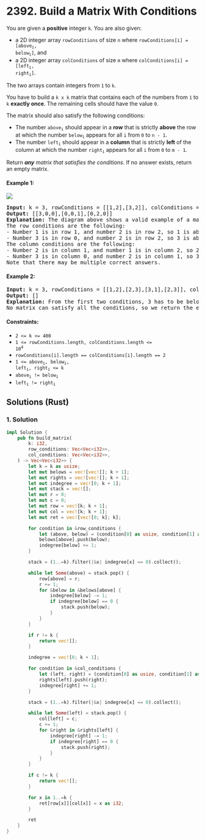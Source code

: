 # 2392. Build a Matrix With Conditions
You are given a **positive** integer `k`. You are also given:
* a 2D integer array `rowConditions` of size `n` where <code>rowConditions[i] = [above<sub>i</sub>, below<sub>i</sub>]</code>, and
* a 2D integer array `colConditions` of size `m` where <code>colConditions[i] = [left<sub>i</sub>, right<sub>i</sub>]</code>.

The two arrays contain integers from `1` to `k`.

You have to build a `k x k` matrix that contains each of the numbers from `1` to `k` **exactly once**. The remaining cells should have the value `0`.

The matrix should also satisfy the following conditions:
* The number <code>above<sub>i</sub></code> should appear in a **row** that is strictly **above** the row at which the number <code>below<sub>i</sub></code> appears for all `i` from `0` to `n - 1`.
* The number <code>left<sub>i</sub></code> should appear in a **column** that is strictly **left** of the column at which the number <code>right<sub>i</sub></code> appears for all `i` from `0` to `m - 1`.

Return ***any** matrix that satisfies the conditions*. If no answer exists, return an empty matrix.

#### Example 1:
![](https://assets.leetcode.com/uploads/2022/07/06/gridosdrawio.png)
<pre>
<strong>Input:</strong> k = 3, rowConditions = [[1,2],[3,2]], colConditions = [[2,1],[3,2]]
<strong>Output:</strong> [[3,0,0],[0,0,1],[0,2,0]]
<strong>Explanation:</strong> The diagram above shows a valid example of a matrix that satisfies all the conditions.
The row conditions are the following:
- Number 1 is in row 1, and number 2 is in row 2, so 1 is above 2 in the matrix.
- Number 3 is in row 0, and number 2 is in row 2, so 3 is above 2 in the matrix.
The column conditions are the following:
- Number 2 is in column 1, and number 1 is in column 2, so 2 is left of 1 in the matrix.
- Number 3 is in column 0, and number 2 is in column 1, so 3 is left of 2 in the matrix.
Note that there may be multiple correct answers.
</pre>

#### Example 2:
<pre>
<strong>Input:</strong> k = 3, rowConditions = [[1,2],[2,3],[3,1],[2,3]], colConditions = [[2,1]]
<strong>Output:</strong> []
<strong>Explanation:</strong> From the first two conditions, 3 has to be below 1 but the third conditions needs 3 to be above 1 to be satisfied.
No matrix can satisfy all the conditions, so we return the empty matrix.
</pre>

#### Constraints:
* `2 <= k <= 400`
* <code>1 <= rowConditions.length, colConditions.length <= 10<sup>4</sup></code>
* `rowConditions[i].length == colConditions[i].length == 2`
* <code>1 <= above<sub>i</sub>, below<sub>i</sub>, left<sub>i</sub>, right<sub>i</sub> <= k</code>
* <code>above<sub>i</sub> != below<sub>i</sub></code>
* <code>left<sub>i</sub> != right<sub>i</sub></code>

## Solutions (Rust)

### 1. Solution
```Rust
impl Solution {
    pub fn build_matrix(
        k: i32,
        row_conditions: Vec<Vec<i32>>,
        col_conditions: Vec<Vec<i32>>,
    ) -> Vec<Vec<i32>> {
        let k = k as usize;
        let mut belows = vec![vec![]; k + 1];
        let mut rights = vec![vec![]; k + 1];
        let mut indegree = vec![0; k + 1];
        let mut stack = vec![];
        let mut r = 0;
        let mut c = 0;
        let mut row = vec![k; k + 1];
        let mut col = vec![k; k + 1];
        let mut ret = vec![vec![0; k]; k];

        for condition in &row_conditions {
            let (above, below) = (condition[0] as usize, condition[1] as usize);
            belows[above].push(below);
            indegree[below] += 1;
        }

        stack = (1..=k).filter(|&x| indegree[x] == 0).collect();

        while let Some(above) = stack.pop() {
            row[above] = r;
            r += 1;
            for &below in &belows[above] {
                indegree[below] -= 1;
                if indegree[below] == 0 {
                    stack.push(below);
                }
            }
        }

        if r != k {
            return vec![];
        }

        indegree = vec![0; k + 1];

        for condition in &col_conditions {
            let (left, right) = (condition[0] as usize, condition[1] as usize);
            rights[left].push(right);
            indegree[right] += 1;
        }

        stack = (1..=k).filter(|&x| indegree[x] == 0).collect();

        while let Some(left) = stack.pop() {
            col[left] = c;
            c += 1;
            for &right in &rights[left] {
                indegree[right] -= 1;
                if indegree[right] == 0 {
                    stack.push(right);
                }
            }
        }

        if c != k {
            return vec![];
        }

        for x in 1..=k {
            ret[row[x]][col[x]] = x as i32;
        }

        ret
    }
}
```
